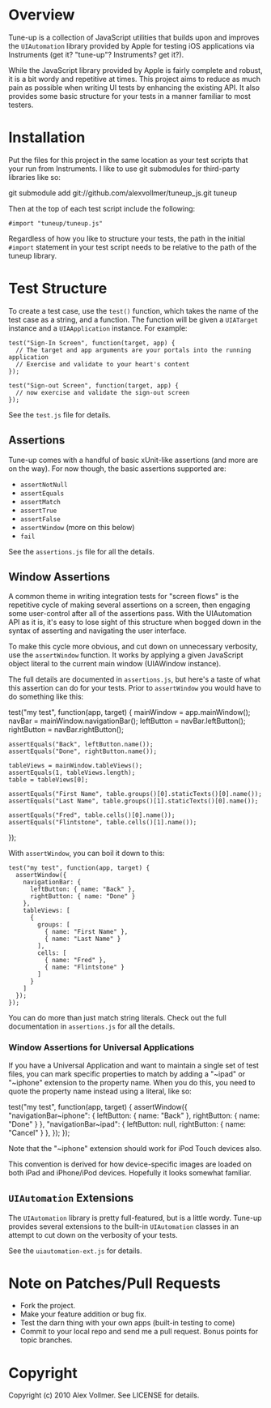 # Overview #

Tune-up is a collection of JavaScript utilities that builds upon and improves
the `UIAutomation` library provided by Apple for testing iOS applications via
Instruments (get it? "tune-up"? Instruments? get it?). 

While the JavaScript library provided by Apple is fairly complete and robust,
it is a bit wordy and repetitive at times. This project aims to reduce as much
pain as possible when writing UI tests by enhancing the existing API. It also
provides some basic structure for your tests in a manner familiar to most
testers.

# Installation #

Put the files for this project in the same location as your test scripts
that your run from Instruments. I like to use git submodules for third-party
libraries like so:

  git submodule add git://github.com/alexvollmer/tuneup_js.git tuneup

Then at the top of each test script include the following:

    #import "tuneup/tuneup.js"
    
Regardless of how you like to structure your tests, the path in the initial 
`#import` statement in your test script needs to be relative to the path
of the tuneup library.

# Test Structure #

To create a test case, use the `test()` function, which takes the name of
the test case as a string, and a function. The function will be given a
`UIATarget` instance and a `UIAApplication` instance. For example:

    test("Sign-In Screen", function(target, app) {
      // The target and app arguments are your portals into the running application
      // Exercise and validate to your heart's content
    });
    
    test("Sign-out Screen", function(target, app) {
      // now exercise and validate the sign-out screen
    });
    
See the `test.js` file for details.

## Assertions ##

Tune-up comes with a handful of basic xUnit-like assertions (and more are on
the way). For now though, the basic assertions supported are:

  * `assertNotNull`
  * `assertEquals`
  * `assertMatch`
  * `assertTrue`
  * `assertFalse`
  * `assertWindow` (more on this below)
  * `fail`

See the `assertions.js` file for all the details.
  
## Window Assertions ##
A common theme in writing integration tests for "screen flows" is the
repetitive cycle of making several assertions on a screen, then engaging some
user-control after all of the assertions pass. With the UIAutomation API as it
is, it's easy to lose sight of this structure when bogged down in the syntax of
asserting and navigating the user interface.

To make this cycle more obvious, and cut down on unnecessary verbosity, use the
`assertWindow` function. It works by applying a given JavaScript object literal
to the current main window (UIAWindow instance).

The full details are documented in `assertions.js`, but here's a taste of what
this assertion can do for your tests. Prior to `assertWindow` you would have
to do something like this:

  test("my test", function(app, target) {
    mainWindow = app.mainWindow();
    navBar = mainWindow.navigationBar();
    leftButton = navBar.leftButton();
    rightButton = navBar.rightButton();

    assertEquals("Back", leftButton.name());
    assertEquals("Done", rightButton.name());

    tableViews = mainWindow.tableViews();
    assertEquals(1, tableViews.length);
    table = tableViews[0];

    assertEquals("First Name", table.groups()[0].staticTexts()[0].name());
    assertEquals("Last Name", table.groups()[1].staticTexts()[0].name());

    assertEquals("Fred", table.cells()[0].name());
    assertEquals("Flintstone", table.cells()[1].name());
  });

With `assertWindow`, you can boil it down to this:

    test("my test", function(app, target) {
      assertWindow({
        navigationBar: {
          leftButton: { name: "Back" },
          rightButton: { name: "Done" }
        },
        tableViews: [
          {
            groups: [
              { name: "First Name" },
              { name: "Last Name" }
            ],
            cells: [
              { name: "Fred" },
              { name: "Flintstone" }
            ]
          }
        ]
      }); 
    });

You can do more than just match string literals. Check out the full
documentation in `assertions.js` for all the details.

### Window Assertions for Universal Applications ###

If you have a Universal Application and want to maintain a single set of test
files, you can mark specific properties to match by adding a "~ipad" or
"~iphone" extension to the property name. When you do this, you need to quote
the property name instead using a literal, like so:

  test("my test", function(app, target) {
    assertWindow({
      "navigationBar~iphone": {
        leftButton: { name: "Back" },
        rightButton: { name: "Done" }
      },
      "navigationBar~ipad": {
        leftButton: null,
        rightButton: { name: "Cancel" }
      },
    }); 
  });

Note that the "~iphone" extension should work for iPod Touch devices also.

This convention is derived for how device-specific images are loaded on both
iPad and iPhone/iPod devices. Hopefully it looks somewhat familiar.

## `UIAutomation` Extensions ##

The `UIAutomation` library is pretty full-featured, but is a little wordy.
Tune-up provides several extensions to the built-in `UIAutomation` classes in
an attempt to cut down on the verbosity of your tests.

See the `uiautomation-ext.js` for details.

# Note on Patches/Pull Requests #
 
  * Fork the project.
  * Make your feature addition or bug fix.
  * Test the darn thing with your own apps (built-in testing to come)
  * Commit to your local repo and send me a pull request. Bonus points for 
    topic branches.

# Copyright #

Copyright (c) 2010 Alex Vollmer. See LICENSE for details.

